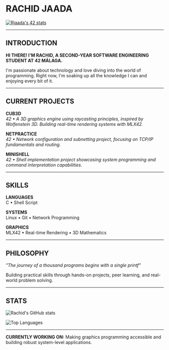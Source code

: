 # RACHID JAADA

[![Rjaada's 42 stats](https://badge.mediaplus.ma/levi/rjaada)](https://github.com/oakoudad/badge42)

---

## INTRODUCTION

**HI THERE! I'M RACHID, A SECOND-YEAR SOFTWARE ENGINEERING STUDENT AT 42 MÁLAGA.**

I'm passionate about technology and love diving into the world of programming. Right now, I'm soaking up all the knowledge I can and enjoying every bit of it.

---

## CURRENT PROJECTS

**CUB3D**  
*42 • A 3D graphics engine using raycasting principles, inspired by Wolfenstein 3D. Building real-time rendering systems with MLX42.*

**NETPRACTICE**  
*42 • Network configuration and subnetting project, focusing on TCP/IP fundamentals and routing.*

**MINISHELL**  
*42 • Shell implementation project showcasing system programming and command interpretation capabilities.*

---

## SKILLS

**LANGUAGES**  
C • Shell Script

**SYSTEMS**  
Linux • Git • Network Programming

**GRAPHICS**  
MLX42 • Real-time Rendering • 3D Mathematics

---

## PHILOSOPHY

*"The journey of a thousand programs begins with a single printf"*

Building practical skills through hands-on projects, peer learning, and real-world problem solving.

---

## STATS

![Rachid's GitHub stats](https://github-readme-stats.vercel.app/api?username=rjaada&show_icons=true&theme=dark&hide_border=true&bg_color=0d1117&title_color=ffffff&text_color=c9d1d9&icon_color=58a6ff)

![Top Languages](https://github-readme-stats.vercel.app/api/top-langs/?username=rjaada&layout=compact&theme=dark&hide_border=true&bg_color=0d1117&title_color=ffffff&text_color=c9d1d9)

---

**CURRENTLY WORKING ON:** Making graphics programming accessible and building robust system-level applications.
